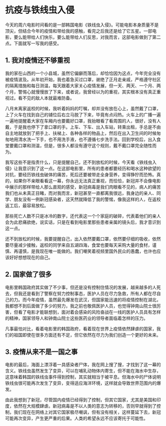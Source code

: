 # 抗疫与铁线虫入侵


今天的周六电影时间看的是一部韩国电影《铁线虫入侵》。可能电影本身质量不是顶尖，但结合今年的疫情和带给我的感触，看完之后我还是给了它五星。一部电影，要么能带给人们快乐，要么能带给人们反思，对我而言，这部电影做到了第二点。下面就写一写我的感受。

<!--more-->

## 1. 我对疫情还不够重视

我的家在山西的一个小县城，虽然它偏僻而落后，却恰恰因为这点，今年完全没有被疫情波及。从年初开始，我也着急买过口罩，谢绝了正月走亲戚，严格遵守社区的隔离措施和每日测温，每天跟着大家关心疫情发展，但一天、两天、一个月、两个月，警惕心就慢慢放了下来，或者说，我曾经以为的重视，其实根本没有真正重视过。看不见的敌人本就最难防备。

八月末离家返校的时候，我听着妈妈的叮嘱，却并没有放在心上，虽然戴了口罩，上了火车在找到自己的铺位后右立马脱了下来，毕竟有点闷热。火车上的广播一遍一遍地提醒着大家在车厢内也要戴好口罩，我抬眼看了看周围的人，很好，没有人戴，于是我也停下了拿口罩的手。上车、下车、出入车站，转乘出租，手总是不由自主地就放到了把手上、扶梯上、各种各样的物品上，然后在出入卫生间的时候匆匆地用清水洗一下手，也不用洗手液，也不遵循七步洗手法。回到学校后，出入食堂要戴口罩和测温，但是，很多人都没有遵守这个规则，戴不戴口罩完全随性而为。

我写这些不是指责什么，只是提醒自己，还不到放松的时候，今天看《铁线虫入侵》让我意识到了这一点。在这部电影里，所有的患者都要经历和喝水这种欲望的对抗，要经历铁线虫破体的痛苦，死后还要被带走全身营养，变得狰狞而恐怖。真的，如果你不亲眼看看这一幕，你永远无法真正重视，而恰恰，新冠并不会像电影中展示的那样带给人那么直观的感受，新冠病毒是我们肉眼看不见的，病人的痛苦我们也从未真正目睹，而对我而言，新冠甚至一直都离我很远，我身边的亲人、同学、朋友没有一例新冠感染者，这天然就降低了我的警惕，像我这样的人，在返校返工后，最容易放松。

那些死亡人数不只是冰冷的数字，还代表这一个个家庭的破碎，代表着他们的亲人会为此悲痛欲绝，说实话，只是在看到电影里那些患者亲属的镜头后，我才意识到这一点。

还不到放松的时候，我要提醒自己，出入依然要戴口罩，依然要仔细的吸收，依然要尽量减少接触，返校的同学来自五湖四海，食堂也要每天采购大量的食材，谨慎、再谨慎，是我现在唯一能做的。我们嘲笑着视频里国外民众的愚蠢，也许也应该好好想想现在的自己。

## 2. 国家做了很多

电影里韩国政府其实做了不少事，但还是没有控制住情况的发展，越来越多的人死去，但我还是看到了警察在努力控制事态，医护人员在尽力急救，所有人都在尽自己的力。而今年疫情，虽然最先爆发在武汉，但国家能迅速的将疫情控制在湖北，我都想不到后面做了多少的努力，我之前也敬佩医护人员，也觉得钟南山院士很厉害，但看了电影才能联想到，面对着会感染的风险奋战在一线的医护人员具有怎样的精神，国家领导人和钟南山院士这些医药业的领导者面临着怎样的压力。

凡事最怕对比，看着电影里的韩国政府，看着现在世界上疫情依然肆虐的国家，我们的祖国即使在很多方面还有不足，但它依然在尽力为我们创造一个更好的未来。

## 3. 疫情从来不是一国之事

电影的最后，海面上漂浮着一具感染者尸体，我在网上搜了搜，才找到了这一幕的含义。铁线虫虽然发生了变异，可以在哺乳动物体内寄生，但不能在海水中生存，这意味着韩国的铁线虫事件得到控制，其实就相当于被平息。但海水中的尸体说明铁线虫很可能再次发生了变异，变得适应海洋环境，这样就会导致世界范围内的爆发。

由此我想到了新冠，尽管国内疫情已经得到了控制，但其它国家，尤其是美国和印度，依然在大规模肆虐。新冠病毒是不以人类的意志为转移的，否则早就得到了控制，我们现在在网络上对其它国家极尽嘲讽，但有没有相关，这样蔓延下去，新冠可能再次变异，产生更严重的后果。人类的希望永远不应该寄托于可能性。


